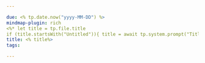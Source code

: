 ```yaml
---

due: <% tp.date.now("yyyy-MM-DD") %> 
mindmap-plugin: rich
<%* let title = tp.file.title 
if (title.startsWith("Untitled")){ title = await tp.system.prompt("Title"); await tp.file.rename(title); } %>
title: <% title%>
tags:

---
```

